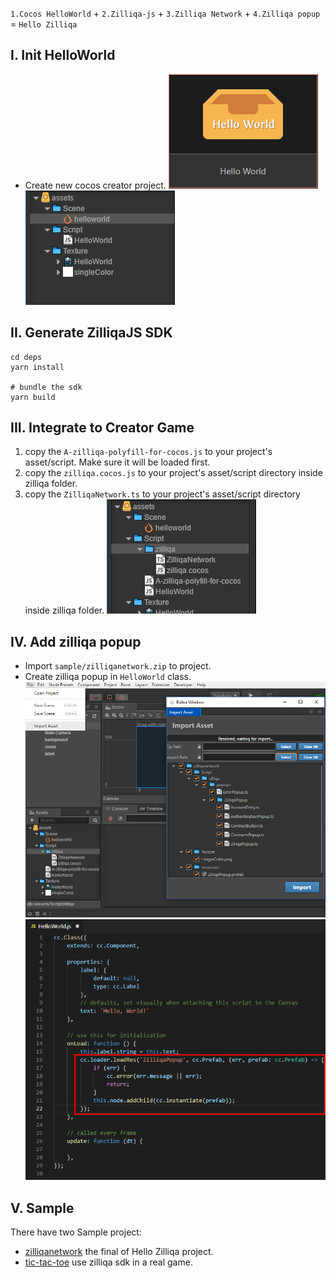 
`1.Cocos HelloWorld` + `2.Zilliqa-js` + `3.Zilliqa Network` + `4.Zilliqa popup`
= `Hello Zilliqa`

## I. Init HelloWorld
* Create new cocos creator project.
![](./images/hz_1.png)![](./images/hz_2.png)
## II. Generate ZilliqaJS SDK
```shell
cd deps
yarn install

# bundle the sdk
yarn build
```

## III. Integrate to Creator Game
1. copy the `A-zilliqa-polyfill-for-cocos.js` to your project's asset/script. Make sure it will be loaded first.
2. copy the `zilliqa.cocos.js` to your project's asset/script directory inside zilliqa folder.
3. copy the `ZilliqaNetwork.ts` to your project's asset/script directory inside zilliqa folder.
![](./images/hz_3.png)

## IV. Add zilliqa popup
* Import `sample/zilliqanetwork.zip` to project.
* Create zilliqa popup in `HelloWorld` class.
![](./images/hz_4.png)
![](./images/hz_5.png)

## V. Sample
There have two Sample project:
* [zilliqanetwork](https://github.com/paladinlll/zilliqa-cocos-sdk/tree/master/sample/zilliqanetwork) the final of Hello Zilliqa project.
* [tic-tac-toe](https://github.com/paladinlll/zilliqa-cocos-sdk/tree/master/sample/tictactoe) use zilliqa sdk in a real game.
